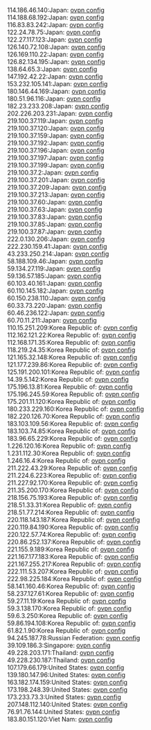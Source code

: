 114.186.46.140:Japan: [ovpn config](vpn/114_186_46_140.ovpn)  
114.188.68.192:Japan: [ovpn config](vpn/114_188_68_192.ovpn)  
116.83.83.242:Japan: [ovpn config](vpn/116_83_83_242.ovpn)  
122.24.78.75:Japan: [ovpn config](vpn/122_24_78_75.ovpn)  
122.27.117.123:Japan: [ovpn config](vpn/122_27_117_123.ovpn)  
126.140.72.108:Japan: [ovpn config](vpn/126_140_72_108.ovpn)  
126.169.110.22:Japan: [ovpn config](vpn/126_169_110_22.ovpn)  
126.82.134.195:Japan: [ovpn config](vpn/126_82_134_195.ovpn)  
138.64.65.3:Japan: [ovpn config](vpn/138_64_65_3.ovpn)  
147.192.42.22:Japan: [ovpn config](vpn/147_192_42_22.ovpn)  
153.232.105.141:Japan: [ovpn config](vpn/153_232_105_141.ovpn)  
180.146.44.169:Japan: [ovpn config](vpn/180_146_44_169.ovpn)  
180.51.96.116:Japan: [ovpn config](vpn/180_51_96_116.ovpn)  
182.23.233.208:Japan: [ovpn config](vpn/182_23_233_208.ovpn)  
202.226.203.231:Japan: [ovpn config](vpn/202_226_203_231.ovpn)  
219.100.37.119:Japan: [ovpn config](vpn/219_100_37_119.ovpn)  
219.100.37.120:Japan: [ovpn config](vpn/219_100_37_120.ovpn)  
219.100.37.159:Japan: [ovpn config](vpn/219_100_37_159.ovpn)  
219.100.37.192:Japan: [ovpn config](vpn/219_100_37_192.ovpn)  
219.100.37.196:Japan: [ovpn config](vpn/219_100_37_196.ovpn)  
219.100.37.197:Japan: [ovpn config](vpn/219_100_37_197.ovpn)  
219.100.37.199:Japan: [ovpn config](vpn/219_100_37_199.ovpn)  
219.100.37.2:Japan: [ovpn config](vpn/219_100_37_2.ovpn)  
219.100.37.201:Japan: [ovpn config](vpn/219_100_37_201.ovpn)  
219.100.37.209:Japan: [ovpn config](vpn/219_100_37_209.ovpn)  
219.100.37.213:Japan: [ovpn config](vpn/219_100_37_213.ovpn)  
219.100.37.60:Japan: [ovpn config](vpn/219_100_37_60.ovpn)  
219.100.37.63:Japan: [ovpn config](vpn/219_100_37_63.ovpn)  
219.100.37.83:Japan: [ovpn config](vpn/219_100_37_83.ovpn)  
219.100.37.85:Japan: [ovpn config](vpn/219_100_37_85.ovpn)  
219.100.37.87:Japan: [ovpn config](vpn/219_100_37_87.ovpn)  
222.0.130.206:Japan: [ovpn config](vpn/222_0_130_206.ovpn)  
222.230.159.41:Japan: [ovpn config](vpn/222_230_159_41.ovpn)  
43.233.250.214:Japan: [ovpn config](vpn/43_233_250_214.ovpn)  
58.188.109.46:Japan: [ovpn config](vpn/58_188_109_46.ovpn)  
59.134.27.119:Japan: [ovpn config](vpn/59_134_27_119.ovpn)  
59.136.57.185:Japan: [ovpn config](vpn/59_136_57_185.ovpn)  
60.103.40.161:Japan: [ovpn config](vpn/60_103_40_161.ovpn)  
60.110.145.182:Japan: [ovpn config](vpn/60_110_145_182.ovpn)  
60.150.238.110:Japan: [ovpn config](vpn/60_150_238_110.ovpn)  
60.33.73.220:Japan: [ovpn config](vpn/60_33_73_220.ovpn)  
60.46.236.122:Japan: [ovpn config](vpn/60_46_236_122.ovpn)  
60.70.11.211:Japan: [ovpn config](vpn/60_70_11_211.ovpn)  
110.15.251.209:Korea Republic of: [ovpn config](vpn/110_15_251_209.ovpn)  
112.162.121.22:Korea Republic of: [ovpn config](vpn/112_162_121_22.ovpn)  
112.168.171.35:Korea Republic of: [ovpn config](vpn/112_168_171_35.ovpn)  
118.219.24.35:Korea Republic of: [ovpn config](vpn/118_219_24_35.ovpn)  
121.165.32.148:Korea Republic of: [ovpn config](vpn/121_165_32_148.ovpn)  
121.177.239.86:Korea Republic of: [ovpn config](vpn/121_177_239_86.ovpn)  
125.191.200.101:Korea Republic of: [ovpn config](vpn/125_191_200_101.ovpn)  
14.39.5.142:Korea Republic of: [ovpn config](vpn/14_39_5_142.ovpn)  
175.196.13.81:Korea Republic of: [ovpn config](vpn/175_196_13_81.ovpn)  
175.196.245.59:Korea Republic of: [ovpn config](vpn/175_196_245_59.ovpn)  
175.201.11.120:Korea Republic of: [ovpn config](vpn/175_201_11_120.ovpn)  
180.233.229.160:Korea Republic of: [ovpn config](vpn/180_233_229_160.ovpn)  
182.220.126.70:Korea Republic of: [ovpn config](vpn/182_220_126_70.ovpn)  
183.103.109.56:Korea Republic of: [ovpn config](vpn/183_103_109_56.ovpn)  
183.103.74.85:Korea Republic of: [ovpn config](vpn/183_103_74_85.ovpn)  
183.96.65.229:Korea Republic of: [ovpn config](vpn/183_96_65_229.ovpn)  
1.226.120.16:Korea Republic of: [ovpn config](vpn/1_226_120_16.ovpn)  
1.231.112.30:Korea Republic of: [ovpn config](vpn/1_231_112_30.ovpn)  
1.246.16.4:Korea Republic of: [ovpn config](vpn/1_246_16_4.ovpn)  
211.222.43.29:Korea Republic of: [ovpn config](vpn/211_222_43_29.ovpn)  
211.224.6.223:Korea Republic of: [ovpn config](vpn/211_224_6_223.ovpn)  
211.227.92.170:Korea Republic of: [ovpn config](vpn/211_227_92_170.ovpn)  
211.35.200.170:Korea Republic of: [ovpn config](vpn/211_35_200_170.ovpn)  
218.156.75.193:Korea Republic of: [ovpn config](vpn/218_156_75_193.ovpn)  
218.51.33.31:Korea Republic of: [ovpn config](vpn/218_51_33_31.ovpn)  
218.51.77.214:Korea Republic of: [ovpn config](vpn/218_51_77_214.ovpn)  
220.118.143.187:Korea Republic of: [ovpn config](vpn/220_118_143_187.ovpn)  
220.119.84.190:Korea Republic of: [ovpn config](vpn/220_119_84_190.ovpn)  
220.122.57.74:Korea Republic of: [ovpn config](vpn/220_122_57_74.ovpn)  
220.86.252.137:Korea Republic of: [ovpn config](vpn/220_86_252_137.ovpn)  
221.155.9.189:Korea Republic of: [ovpn config](vpn/221_155_9_189.ovpn)  
221.167.177.183:Korea Republic of: [ovpn config](vpn/221_167_177_183.ovpn)  
221.167.255.217:Korea Republic of: [ovpn config](vpn/221_167_255_217.ovpn)  
222.111.53.207:Korea Republic of: [ovpn config](vpn/222_111_53_207.ovpn)  
222.98.225.184:Korea Republic of: [ovpn config](vpn/222_98_225_184.ovpn)  
58.141.160.46:Korea Republic of: [ovpn config](vpn/58_141_160_46.ovpn)  
58.237.127.61:Korea Republic of: [ovpn config](vpn/58_237_127_61.ovpn)  
59.27.11.19:Korea Republic of: [ovpn config](vpn/59_27_11_19.ovpn)  
59.3.138.170:Korea Republic of: [ovpn config](vpn/59_3_138_170.ovpn)  
59.6.3.250:Korea Republic of: [ovpn config](vpn/59_6_3_250.ovpn)  
59.86.194.108:Korea Republic of: [ovpn config](vpn/59_86_194_108.ovpn)  
61.82.1.90:Korea Republic of: [ovpn config](vpn/61_82_1_90.ovpn)  
94.245.187.78:Russian Federation: [ovpn config](vpn/94_245_187_78.ovpn)  
39.109.186.3:Singapore: [ovpn config](vpn/39_109_186_3.ovpn)  
49.228.203.171:Thailand: [ovpn config](vpn/49_228_203_171.ovpn)  
49.228.230.187:Thailand: [ovpn config](vpn/49_228_230_187.ovpn)  
107.179.66.179:United States: [ovpn config](vpn/107_179_66_179.ovpn)  
139.180.147.96:United States: [ovpn config](vpn/139_180_147_96.ovpn)  
163.182.174.159:United States: [ovpn config](vpn/163_182_174_159.ovpn)  
173.198.248.39:United States: [ovpn config](vpn/173_198_248_39.ovpn)  
173.233.73.3:United States: [ovpn config](vpn/173_233_73_3.ovpn)  
207.148.112.140:United States: [ovpn config](vpn/207_148_112_140.ovpn)  
76.91.76.144:United States: [ovpn config](vpn/76_91_76_144.ovpn)  
183.80.151.120:Viet Nam: [ovpn config](vpn/183_80_151_120.ovpn)  
